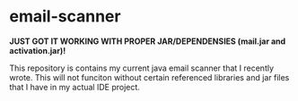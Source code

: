 # email-scanner
**JUST GOT IT WORKING WITH PROPER JAR/DEPENDENSIES (mail.jar and activation.jar)!**


This repository is contains my current java email scanner that I recently wrote. This will not funciton without
certain referenced libraries and jar files that I have in my actual IDE project.

